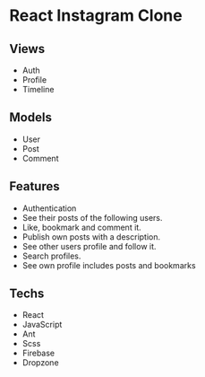 # React Instagram Clone

## Views

- Auth
- Profile
- Timeline

## Models

- User
- Post
- Comment

## Features

- Authentication
- See their posts of the following users.
- Like, bookmark and comment it.
- Publish own posts with a description.
- See other users profile and follow it.
- Search profiles.
- See own profile includes posts and bookmarks

## Techs

- React
- JavaScript
- Ant
- Scss
- Firebase
- Dropzone
